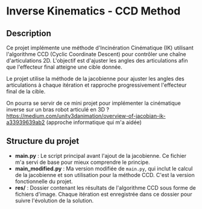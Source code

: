# Inverse Kinematics - CCD Method

## Description
Ce projet implémente une méthode d'Incinération Cinématique (IK) utilisant l'algorithme CCD (Cyclic Coordinate Descent) pour contrôler une chaîne d'articulations 2D. L'objectif est d'ajuster les angles des articulations afin que l'effecteur final atteigne une cible donnée.

Le projet utilise la méthode de la jacobienne pour ajuster les angles des articulations à chaque itération et rapproche progressivement l'effecteur final de la cible.

On pourra se servir de ce mini projet pour implémenter la cinématique inverse sur un bras robot articulé en 3D ?
https://medium.com/unity3danimation/overview-of-jacobian-ik-a33939639ab2 (approche informatique qui m'a aidée)

## Structure du projet
- **main.py** : Le script principal avant l'ajout de la jacobienne. Ce fichier m'a servi de base pour mieux comprendre le principe.
- **main_modified.py** : Ma version modifiée de `main.py`, qui inclut le calcul de la jacobienne et son utilisation pour la méthode CCD. C'est la version fonctionnelle du projet.
- **res/** : Dossier contenant les résultats de l'algorithme CCD sous forme de fichiers d'image. Chaque itération est enregistrée dans ce dossier pour suivre l'évolution de la solution.

